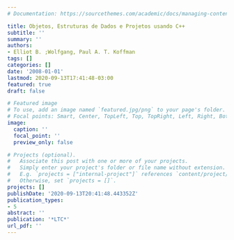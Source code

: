 ```yaml
---
# Documentation: https://sourcethemes.com/academic/docs/managing-content/

title: Objetos, Estruturas de Dados e Projetos usando C++
subtitle: ''
summary: ''
authors:
- Elliot B. ;Wolfgang, Paul A. T. Koffman
tags: []
categories: []
date: '2008-01-01'
lastmod: 2020-09-13T17:41:48-03:00
featured: true
draft: false

# Featured image
# To use, add an image named `featured.jpg/png` to your page's folder.
# Focal points: Smart, Center, TopLeft, Top, TopRight, Left, Right, BottomLeft, Bottom, BottomRight.
image:
  caption: ''
  focal_point: ''
  preview_only: false

# Projects (optional).
#   Associate this post with one or more of your projects.
#   Simply enter your project's folder or file name without extension.
#   E.g. `projects = ["internal-project"]` references `content/project/deep-learning/index.md`.
#   Otherwise, set `projects = []`.
projects: []
publishDate: '2020-09-13T20:41:48.443352Z'
publication_types:
- 5
abstract: ''
publication: '*LTC*'
url_pdf: ''
---
```

